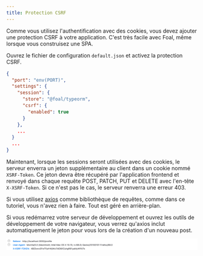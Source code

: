 ```yaml
---
title: Protection CSRF
---
```


Comme vous utilisez l'authentification avec des cookies, vous devez ajouter une protection CSRF à votre application. C'est très facile avec Foal, même lorsque vous construisez une SPA.

Ouvrez le fichier de configuration `default.json` et activez la protection CSRF.

```json
{
  "port": "env(PORT)",
  "settings": {
    "session": {
      "store": "@foal/typeorm",
      "csrf": {
        "enabled": true
      }
    },
    ...
  }
  ...
}
```

Maintenant, lorsque les sessions seront utilisées avec des cookies, le serveur enverra un jeton supplémentaire au client dans un cookie nommé `XSRF-Token`. Ce jeton devra être récupéré par l'application frontend et renvoyé dans chaque requête POST, PATCH, PUT et DELETE avec l'en-tête `X-XSRF-Token`. Si ce n'est pas le cas, le serveur renverra une erreur 403.

Si vous utilisez [axios](https://www.npmjs.com/package/axios) comme bibliothèque de requêtes, comme dans ce tutoriel, vous n'avez rien à faire. Tout est géré en arrière-plan. 

Si vous redémarrez votre serveur de développement et ouvrez les outils de développement de votre navigateur, vous verrez qu'axios inclut automatiquement le jeton pour vous lors de la création d'un nouveau post.

![X-XSRF-Token header example](./images/csrf.png)